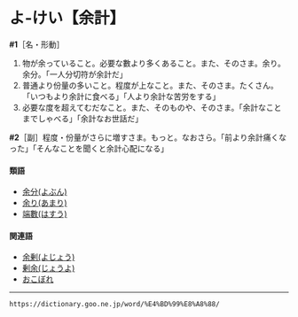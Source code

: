 # よ‐けい【余計】

**\#1**［名・形動］
1. 物が余っていること。必要な數より多くあること。また、そのさま。余り。余分。「一人分切符が余計だ」
2. 普通より份量の多いこと。程度が上なこと。また、そのさま。たくさん。「いつもより余計に食べる」「人より余計な苦労をする」
3. 必要な度を超えてむだなこと。また、そのものや、そのさま。「余計なことまでしゃべる」「余計なお世話だ」
    

**\#2**［副］程度・份量がさらに増すさま。もっと。なおさら。「前より余計痛くなった」「そんなことを聞くと余計心配になる」

#### 類語

-   [余分(よぶん)](https://dictionary.goo.ne.jp/word/%E4%BD%99%E5%88%86/#jn-228281)
-   [余り(あまり)](https://dictionary.goo.ne.jp/word/%E4%BD%99%E3%82%8A_%28%E3%81%82%E3%81%BE%E3%82%8A%29/#jn-6483)
-   [端數(はすう)](https://dictionary.goo.ne.jp/word/%E7%AB%AF%E6%95%B0/#jn-176273)

#### 関連語

-   [余剰(よじょう)](https://dictionary.goo.ne.jp/word/%E4%BD%99%E5%89%B0/#jn-227697)
-   [剰余(じょうよ)](https://dictionary.goo.ne.jp/word/%E5%89%B0%E4%BD%99/#jn-110355)
-   [おこぼれ](https://dictionary.goo.ne.jp/word/%E5%BE%A1%E9%9B%B6%E3%82%8C/#jn-30685)

---
`https://dictionary.goo.ne.jp/word/%E4%BD%99%E8%A8%88/`
